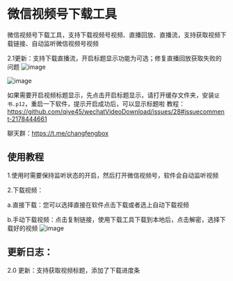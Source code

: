 # 微信视频号下载工具
微信视频号下载工具，支持下载视频号视频、直播回放、直播流，支持获取视频下载链接、自动监听微信视频号视频

2.1更新：支持下载直播流，开启标题显示功能为可选；修复直播回放获取失败的问题
![image](https://github.com/qiye45/wechatVideoDownload/assets/138199658/8fbea452-f3fd-48c2-8fe0-61e860f150cf)

![image](https://github.com/qiye45/wechatVideoDownload/assets/138199658/43b583c5-37bf-45e6-a844-ceabadaea7a8)

如果需要开启视频标题显示，先点击开启标题显示，请打开缓存文件夹，安装`证书.p12`，重启一下软件，提示开启成功后，可以显示标题啦
教程：https://github.com/qiye45/wechatVideoDownload/issues/28#issuecomment-2178444661

聊天群：https://t.me/changfengbox

## 使用教程
1.使用时需要保持监听状态的开启，然后打开微信视频号，软件会自动监听视频

2.下载视频：

  a.直接下载：您可以选择直接在软件点击下载或者选上自动下载视频
  
  b.手动下载视频：点击复制链接，使用下载工具下载到本地后，点击解密，选择下载好的视频
![image](https://github.com/qiye45/wechatVideoDownload/assets/138199658/a9211670-d729-4184-8692-b484a50eb8ae)

## 更新日志：

2.0 更新：支持获取视频标题，添加了下载进度条
